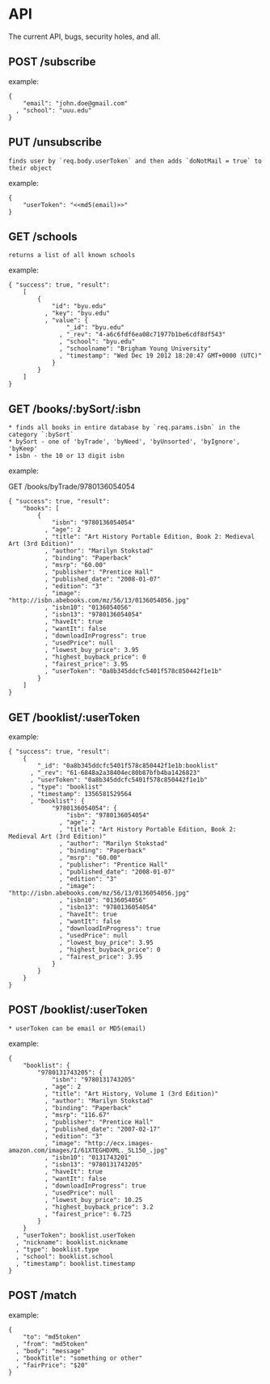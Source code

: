 # API

The current API, bugs, security holes, and all.

## POST /subscribe

example:

    {
        "email": "john.doe@gmail.com"
      , "school": "uuu.edu"
    }

## PUT /unsubscribe

    finds user by `req.body.userToken` and then adds `doNotMail = true` to their object

example:

    {
        "userToken": "<<md5(email)>>"
    }

## GET /schools

    returns a list of all known schools

example:

    { "success": true, "result":
        [
            {
                "id": "byu.edu"
              , "key": "byu.edu"
              , "value": {
                    "_id": "byu.edu"
                  , "_rev": "4-a6c6fdf6ea08c71977b1be6cdf8df543"
                  , "school": "byu.edu"
                  , "schoolname": "Brigham Young University"
                  , "timestamp": "Wed Dec 19 2012 18:20:47 GMT+0000 (UTC)"
                }
            }
        ]
    }

## GET /books/:bySort/:isbn

    * finds all books in entire database by `req.params.isbn` in the category `:bySort`
    * bySort - one of 'byTrade', 'byNeed', 'byUnsorted', 'byIgnore', 'byKeep'
    * isbn - the 10 or 13 digit isbn

example:

GET /books/byTrade/9780136054054

    { "success": true, "result":
        "books": [
            {
                "isbn": "9780136054054"
              , "age": 2
              , "title": "Art History Portable Edition, Book 2: Medieval Art (3rd Edition)"
              , "author": "Marilyn Stokstad"
              , "binding": "Paperback"
              , "msrp": "60.00"
              , "publisher": "Prentice Hall"
              , "published_date": "2008-01-07"
              , "edition": "3"
              , "image": "http://isbn.abebooks.com/mz/56/13/0136054056.jpg"
              , "isbn10": "0136054056"
              , "isbn13": "9780136054054"
              , "haveIt": true
              , "wantIt": false
              , "downloadInProgress": true
              , "usedPrice": null
              , "lowest_buy_price": 3.95
              , "highest_buyback_price": 0
              , "fairest_price": 3.95
              , "userToken": "0a8b345ddcfc5401f578c850442f1e1b"
            }
        ]
    }

## GET /booklist/:userToken

example:

    { "success": true, "result":
        {
            "_id": "0a8b345ddcfc5401f578c850442f1e1b:booklist"
          , "_rev": "61-6848a2a38404ec80b87bfb4ba1426823"
          , "userToken": "0a8b345ddcfc5401f578c850442f1e1b"
          , "type": "booklist"
          , "timestamp": 1356581529564
          , "booklist": {
                "9780136054054": {
                    "isbn": "9780136054054"
                  , "age": 2
                  , "title": "Art History Portable Edition, Book 2: Medieval Art (3rd Edition)"
                  , "author": "Marilyn Stokstad"
                  , "binding": "Paperback"
                  , "msrp": "60.00"
                  , "publisher": "Prentice Hall"
                  , "published_date": "2008-01-07"
                  , "edition": "3"
                  , "image": "http://isbn.abebooks.com/mz/56/13/0136054056.jpg"
                  , "isbn10": "0136054056"
                  , "isbn13": "9780136054054"
                  , "haveIt": true
                  , "wantIt": false
                  , "downloadInProgress": true
                  , "usedPrice": null
                  , "lowest_buy_price": 3.95
                  , "highest_buyback_price": 0
                  , "fairest_price": 3.95
                }
            }
        }
    }

## POST /booklist/:userToken

    * userToken can be email or MD5(email)

example:

    {
        "booklist": {
            "9780131743205": {
                "isbn": "9780131743205"
              , "age": 2
              , "title": "Art History, Volume 1 (3rd Edition)"
              , "author": "Marilyn Stokstad"
              , "binding": "Paperback"
              , "msrp": "116.67"
              , "publisher": "Prentice Hall"
              , "published_date": "2007-02-17"
              , "edition": "3"
              , "image": "http://ecx.images-amazon.com/images/I/61XTEGHDXML._SL150_.jpg"
              , "isbn10": "0131743201"
              , "isbn13": "9780131743205"
              , "haveIt": true
              , "wantIt": false
              , "downloadInProgress": true
              , "usedPrice": null
              , "lowest_buy_price": 10.25
              , "highest_buyback_price": 3.2
              , "fairest_price": 6.725
            }
        }
      , "userToken": booklist.userToken
      , "nickname": booklist.nickname
      , "type": booklist.type
      , "school": booklist.school
      , "timestamp": booklist.timestamp
    }

## POST /match

example:

    {
        "to": "md5token"
      , "from": "md5token"
      , "body": "message"
      , "bookTitle": "something or other"
      , "fairPrice": "$20"
    }
